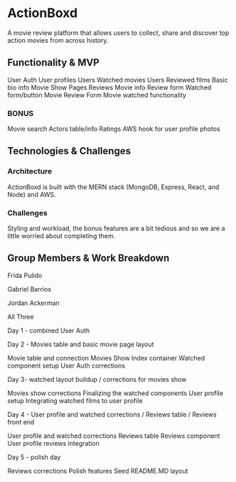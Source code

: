 # ActionBoxd

A movie review platform that allows users to collect, share and discover top action movies from across history.

## Functionality & MVP

User Auth
User profiles
Users Watched movies
Users Reviewed films
Basic bio info
Movie Show Pages
Reviews
Movie info
Review form
Watched form/button
Movie Review Form
Movie watched functionality


### BONUS

Movie search
Actors table/info
Ratings
AWS hook for user profile photos

 
## Technologies & Challenges
 
### Architecture

ActionBoxd is built with the MERN stack (MongoDB, Express, React, and Node) and AWS.



### Challenges 
Styling and workload, the bonus features are a bit tedious and so we are a little worried about completing them.  





## Group Members & Work Breakdown

Frida Pulido

Gabriel Barrios

Jordan Ackerman

All Three

Day 1 - combined User Auth  


Day 2 - Movies table and basic movie page layout

Movie table and connection 
Movies Show Index container
Watched component setup
User Auth corrections

Day 3- watched layout buildup / corrections for movies show

Movies show corrections
Finalizing the watched components
User profile setup
Integrating watched films to user profile



Day 4 - User profile and watched corrections / Reviews table / Reviews front end

User profile and watched corrections
Reviews table 
Reviews component
User profile reviews integration

Day 5 - polish day

Reviews corrections 
Polish features
Seed
README.MD layout
